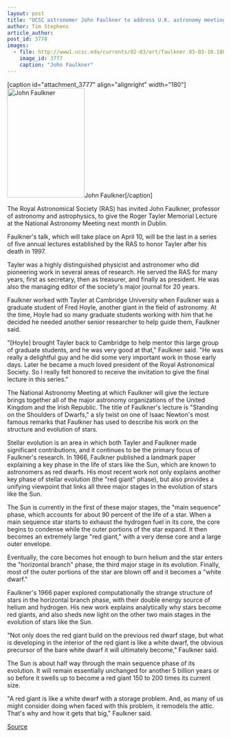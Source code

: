 ```yaml
---
layout: post
title: "UCSC astronomer John Faulkner to address U.K. astronomy meeting"
author: Tim Stephens
article_author: 
post_id: 3778
images:
  - file: http://www1.ucsc.edu/currents/02-03/art/faulkner.03-03-10.180.jpg
    image_id: 3777
    caption: "John Faulkner"
---
```


[caption id="attachment_3777" align="alignright" width="180"]<a href="http://dev-ucsc-news.pantheonsite.io/wp-content/uploads/2003/03/faulkner.03-03-10.180.jpg"><img class="size-full wp-image-3777" src="http://dev-ucsc-news.pantheonsite.io/wp-content/uploads/2003/03/faulkner.03-03-10.180.jpg" alt="John Faulkner" width="180" height="254" /></a>John Faulkner[/caption]
<p>
  The Royal Astronomical Society (RAS) has invited John Faulkner, professor of astronomy and astrophysics, to give the Roger Tayler Memorial Lecture at the National Astronomy Meeting next month in Dublin.
</p>
<p>
  Faulkner's talk, which will take place on April 10, will be the last in a series of five annual lectures established by the RAS to honor Tayler after his death in 1997.<br>
</p>
<p>
  Tayler was a highly distinguished physicist and astronomer who did pioneering work in several areas of research. He served the RAS for many years, first as secretary, then as treasurer, and finally as president. He was also the managing editor of the society's major journal for 20 years.<br>
</p>
<p>
  Faulkner worked with Tayler at Cambridge University when Faulkner was a graduate student of Fred Hoyle, another giant in the field of astronomy. At the time, Hoyle had so many graduate students working with him that he decided he needed another senior researcher to help guide them, Faulkner said.<br>
</p>
<p>
  "[Hoyle] brought Tayler back to Cambridge to help mentor this large group of graduate students, and he was very good at that," Faulkner said. "He was really a delightful guy and he did some very important work in those early days. Later he became a much loved president of the Royal Astronomical Society. So I really felt honored to receive the invitation to give the final lecture in this series."<br>
</p>
<p>
  The National Astronomy Meeting at which Faulkner will give the lecture brings together all of the major astronomy organizations of the United Kingdom and the Irish Republic. The title of Faulkner's lecture is "Standing on the Shoulders of Dwarfs," a sly twist on one of Isaac Newton's most famous remarks that Faulkner has used to describe his work on the structure and evolution of stars.<br>
</p>
<p>
  Stellar evolution is an area in which both Tayler and Faulkner made significant contributions, and it continues to be the primary focus of Faulkner's research. In 1966, Faulkner published a landmark paper explaining a key phase in the life of stars like the Sun, which are known to astronomers as red dwarfs. His most recent work not only explains another key phase of stellar evolution (the "red giant" phase), but also provides a unifying viewpoint that links all three major stages in the evolution of stars like the Sun.<br>
</p>
<p>
  The Sun is currently in the first of these major stages, the "main sequence" phase, which accounts for about 90 percent of the life of a star. When a main sequence star starts to exhaust the hydrogen fuel in its core, the core begins to condense while the outer portions of the star expand. It then becomes an extremely large "red giant," with a very dense core and a large outer envelope.
</p>
<p>
  Eventually, the core becomes hot enough to burn helium and the star enters the "horizontal branch" phase, the third major stage in its evolution. Finally, most of the outer portions of the star are blown off and it becomes a "white dwarf."<br>
</p>
<p>
  Faulkner's 1966 paper explored computationally the strange structure of stars in the horizontal branch phase, with their double energy source of helium and hydrogen. His new work explains analytically why stars become red giants, and also sheds new light on the other two main stages in the evolution of stars like the Sun.<br>
</p>
<p>
  "Not only does the red giant build on the previous red dwarf stage, but what is developing in the interior of the red giant is like a white dwarf, the obvious precursor of the bare white dwarf it will ultimately become," Faulkner said.<br>
</p>
<p>
  The Sun is about half way through the main sequence phase of its evolution. It will remain essentially unchanged for another 5 billion years or so before it swells up to become a red giant 150 to 200 times its current size.<br>
</p>
<p>
  "A red giant is like a white dwarf with a storage problem. And, as many of us might consider doing when faced with this problem, it remodels the attic. That's why and how it gets that big," Faulkner said.<br>
</p>
<p><a href="http://www1.ucsc.edu/currents/02-03/03-10/faulkner.html" title="Permalink to faulkner">Source</a></p>
